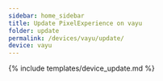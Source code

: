 ```yaml
---
sidebar: home_sidebar
title: Update PixelExperience on vayu
folder: update
permalink: /devices/vayu/update/
device: vayu
---
```

{% include templates/device_update.md %}
